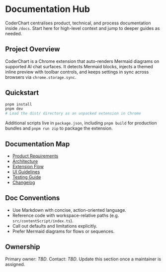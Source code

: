 # Documentation Hub

CoderChart centralises product, technical, and process documentation inside `/docs`. Start here for high-level context and jump to deeper guides as needed.

## Project Overview

CoderChart is a Chrome extension that auto-renders Mermaid diagrams on supported AI chat surfaces. It detects Mermaid blocks, injects a themed inline preview with toolbar controls, and keeps settings in sync across browsers via `chrome.storage.sync`.

## Quickstart

```bash
pnpm install
pnpm dev
# Load the dist/ directory as an unpacked extension in Chrome
```

Additional scripts live in `package.json`, including `pnpm build` for production bundles and `pnpm run zip` to package the extension.

## Documentation Map

- [Product Requirements](./prd.md)
- [Architecture](./architecture.md)
- [Extension Flow](./extension-flow.md)
- [UI Guidelines](./ui-guidelines.md)
- [Testing Guide](./testing.md)
- [Changelog](./changelog.md)

## Doc Conventions

- Use Markdown with concise, action-oriented language.
- Reference code with workspace-relative paths (e.g. `src/contentScript/index.ts`).
- Call out defaults and limitations explicitly.
- Prefer Mermaid diagrams for flows or sequences.

## Ownership

Primary owner: _TBD_. Contact: _TBD_. Update this section once a maintainer is assigned.
